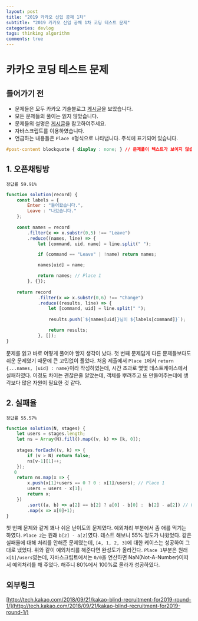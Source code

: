 ```yaml
---
layout: post
title: "2019 카카오 신입 공채 1차"
subtitle: "2019 카카오 신입 공채 1차 코딩 테스트 문제"
categories: devlog
tags: thinking algorithm
comments: true
---
```


# 카카오 코딩 테스트 문제

## 들어가기 전

- 문제들은 모두 카카오 기술블로그 [게시글](http://tech.kakao.com/2018/09/21/kakao-blind-recruitment-for2019-round-1/)을 보았습니다. 
- 모든 문제들의 풀이는 읽지 않았습니다.
- 문제들의 설명은 [게시글](http://tech.kakao.com/2018/09/21/kakao-blind-recruitment-for2019-round-1/)을 참고하여주세요.
- 자바스크립트를 이용하였습니다.
- 언급하는 내용들은 `Place 0`형식으로 나타냅니다. 주석에 표기되어 있습니다.

```css
#post-content blockquote { display : none; } // 문제풀이 텍스트가 보이지 않습니다.
```

## 1. 오픈채팅방
`정답률 59.91%`
```javascript
function solution(record) {
    const labels = {
        Enter : "들어왔습니다.",
        Leave : "나갔습니다."
    };
    
    const names = record
        .filter(x => x.substr(0,5) !== "Leave")
        .reduce((names, line) => {
            let [command, uid, name] = line.split(" ");

            if (command == "Leave" | !name) return names;

            names[uid] = name;

            return names; // Place 1
        }, {});
    
    return record
            .filter(x => x.substr(0,6) !== "Change")
            .reduce((results, line) => {
                let [command, uid] = line.split(" ");
                
                results.push(`${names[uid]}님이 ${labels[command]}`);

                return results;
            }, []);
}
```
문제를 읽고 바로 어떻게 풀어야 할지 생각이 났다. 
첫 번째 문제답게 다른 문제들보다도 쉬운 문제였기 때문에 큰 고민없이 풀었다. 
처음 제출에서 `Place 1`에서 `return {...names, [uid] : name}`이라 작성하였는데, 시간 초과로 몇몇 테스트케이스에서 실패하였다. 
이정도 차이는 괜찮은줄 알았는데, 객체를 뿌려주고 또 만들어주는데에 생각보다 많은 자원이 필요한 것 같다.

## 2. 실패율
`정답률 55.57%`
```javascript
function solution(N, stages) {
    let users = stages.length;
    let ns = Array(N).fill().map((v, k) => [k, 0]);
        
    stages.forEach((v, k) => {
        if (v > N) return false;
        ns[v-1][1]++;
    });
   0     
    return ns.map(x => {
        x.push(x[1]+users == 0 ? 0 : x[1]/users); // Place 1
        users = users - x[1];
        return x;
    })
	    .sort((a, b) => a[2] == b[2] ? a[0] - b[0] :  b[2] - a[2]) // Place 2
	    .map(x => x[0]+1);
}   
```
첫 번째 문제와 같게 꽤나 쉬운 난이도의 문제였다. 
예외처리 부분에서 좀 애를 먹기는 하였다. 
`Place 2`는 원래 `b[2] - a[2]`였다. 테스트 해보니 55% 정도가 나왔었다. 
같은 실패율에 대해 처리를 안해준 문제였는데, `[4, 1, 2, 3]`에 대한 케이스는 성공하여 그대로 냈었다. 
위와 같이 예외처리를 해준다면 완성도가 올라간다.
`Place 1`부분은 원래 `x[1]/users`였는데, 자바스크립트에서는 `0/0`을 연산하면 NaN(Not-A-Number)이떠서 예외처리를 해 주었다. 해주니 80%에서 100%로 올라가 성공하였다.


## 외부링크

[http://tech.kakao.com/2018/09/21/kakao-blind-recruitment-for2019-round-1/](http://tech.kakao.com/2018/09/21/kakao-blind-recruitment-for2019-round-1/)
<!--stackedit_data:
eyJoaXN0b3J5IjpbMjAyNDU5MTE5NF19
-->
